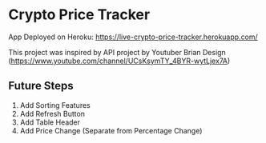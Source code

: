 # Crypto Price Tracker
App Deployed on Heroku: https://live-crypto-price-tracker.herokuapp.com/

This project was inspired by API project by Youtuber Brian Design (https://www.youtube.com/channel/UCsKsymTY_4BYR-wytLjex7A)

## Future Steps
1. Add Sorting Features
2. Add Refresh Button
3. Add Table Header
4. Add Price Change (Separate from Percentage Change)
